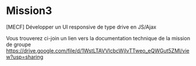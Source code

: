 # Mission3
[MECF] Développer un UI responsive de type drive en JS/Ajax

Vous trouverez ci-join un lien vers la documentation technique de la mission de groupe
https://drive.google.com/file/d/1WstLTAVVlcbcWjIvTTweo_eQWGut5ZMl/view?usp=sharing
